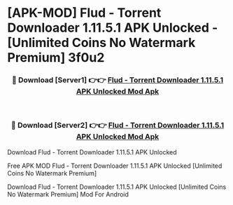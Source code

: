 # [APK-MOD] Flud - Torrent Downloader 1.11.5.1 APK Unlocked - [Unlimited Coins No Watermark Premium] 3f0u2



<div align="center">
<h3>🔴 Download [Server1] 👉👉 <a href="https://momento.my/?title=Flud_-_Torrent_Downloader_1.11.5.1_APK_Unlocked">Flud - Torrent Downloader 1.11.5.1 APK Unlocked Mod Apk</a></h3><br>

<h3>🔴 Download [Server2] 👉👉 <a href="https://momento.my/?title=Flud_-_Torrent_Downloader_1.11.5.1_APK_Unlocked">Flud - Torrent Downloader 1.11.5.1 APK Unlocked Mod Apk</a></h3>
</div>



Download Flud - Torrent Downloader 1.11.5.1 APK Unlocked 

Free APK MOD Flud - Torrent Downloader 1.11.5.1 APK Unlocked [Unlimited Coins No Watermark Premium]

Download Flud - Torrent Downloader 1.11.5.1 APK Unlocked [Unlimited Coins No Watermark Premium] Mod For Android
